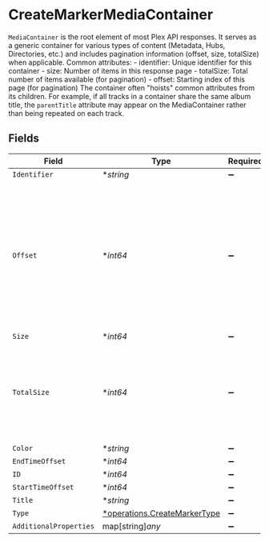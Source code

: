# CreateMarkerMediaContainer

`MediaContainer` is the root element of most Plex API responses. It serves as a generic container for various types of content (Metadata, Hubs, Directories, etc.) and includes pagination information (offset, size, totalSize) when applicable.
Common attributes: - identifier: Unique identifier for this container - size: Number of items in this response page - totalSize: Total number of items available (for pagination) - offset: Starting index of this page (for pagination)
The container often "hoists" common attributes from its children. For example, if all tracks in a container share the same album title, the `parentTitle` attribute may appear on the MediaContainer rather than being repeated on each track.



## Fields

| Field                                                                                                                                    | Type                                                                                                                                     | Required                                                                                                                                 | Description                                                                                                                              |
| ---------------------------------------------------------------------------------------------------------------------------------------- | ---------------------------------------------------------------------------------------------------------------------------------------- | ---------------------------------------------------------------------------------------------------------------------------------------- | ---------------------------------------------------------------------------------------------------------------------------------------- |
| `Identifier`                                                                                                                             | **string*                                                                                                                                | :heavy_minus_sign:                                                                                                                       | N/A                                                                                                                                      |
| `Offset`                                                                                                                                 | **int64*                                                                                                                                 | :heavy_minus_sign:                                                                                                                       | The offset of where this container page starts among the total objects available. Also provided in the `X-Plex-Container-Start` header.<br/> |
| `Size`                                                                                                                                   | **int64*                                                                                                                                 | :heavy_minus_sign:                                                                                                                       | N/A                                                                                                                                      |
| `TotalSize`                                                                                                                              | **int64*                                                                                                                                 | :heavy_minus_sign:                                                                                                                       | The total size of objects available. Also provided in the `X-Plex-Container-Total-Size` header.<br/>                                     |
| `Color`                                                                                                                                  | **string*                                                                                                                                | :heavy_minus_sign:                                                                                                                       | N/A                                                                                                                                      |
| `EndTimeOffset`                                                                                                                          | **int64*                                                                                                                                 | :heavy_minus_sign:                                                                                                                       | N/A                                                                                                                                      |
| `ID`                                                                                                                                     | **int64*                                                                                                                                 | :heavy_minus_sign:                                                                                                                       | N/A                                                                                                                                      |
| `StartTimeOffset`                                                                                                                        | **int64*                                                                                                                                 | :heavy_minus_sign:                                                                                                                       | N/A                                                                                                                                      |
| `Title`                                                                                                                                  | **string*                                                                                                                                | :heavy_minus_sign:                                                                                                                       | N/A                                                                                                                                      |
| `Type`                                                                                                                                   | [*operations.CreateMarkerType](../../models/operations/createmarkertype.md)                                                              | :heavy_minus_sign:                                                                                                                       | N/A                                                                                                                                      |
| `AdditionalProperties`                                                                                                                   | map[string]*any*                                                                                                                         | :heavy_minus_sign:                                                                                                                       | N/A                                                                                                                                      |